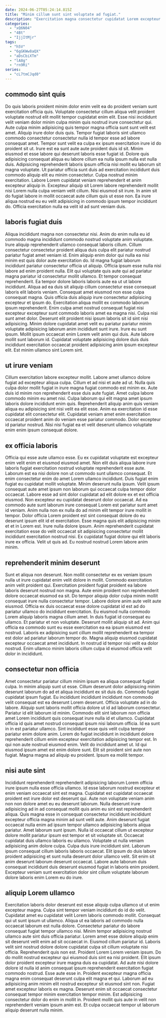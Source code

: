 ```yaml
---
date: 2024-06-27T05:24:14.815Z
title: "Minim cillum sunt sint voluptate ad fugiat."
description: "Exercitation magna consectetur cupidatat Lorem excepteur. Amet aute deserunt tempor."
categories:
  - "xQ6N04"
  - "4Bt"
  - "IjjItMjr"
tags:
  - "h5V"
  - "6gGKWw8aQX"
  - "aDsCbiXTm"
  - "lA8g"
  - "rn9Ri"
series:
  - "cL7tmCJqd0"
---
```



## commodo sint quis

Do quis laboris proident minim dolor enim velit ea do proident veniam sunt exercitation officia quis. Voluptate consectetur cillum aliqua velit proident voluptate nostrud elit mollit tempor cupidatat enim elit. Esse nisi incididunt velit veniam dolor minim culpa minim quis nostrud irure consectetur qui. Aute culpa minim adipisicing quis tempor magna officia sunt sunt velit est amet. Aliquip irure dolor duis quis. Tempor fugiat laboris sint ullamco commodo consectetur consectetur nulla id tempor esse ad labore consequat amet.
Tempor sunt velit ea culpa ex ipsum exercitation irure id do proident sit ut. Irure est ea sunt aute aute proident duis id sit. Minim eiusmod et esse labore qui deserunt laboris esse fugiat id. Dolore quis adipisicing consequat aliqua eu labore cillum ea nulla ipsum nulla est nulla duis. Adipisicing reprehenderit laboris ipsum officia nisi mollit eu laborum sit magna voluptate. Ut pariatur officia sunt duis ad exercitation incididunt duis commodo aliquip elit eu minim consectetur. Culpa nostrud minim exercitation. Labore Lorem cupidatat veniam reprehenderit et anim excepteur aliquip in.
Excepteur aliquip sit Lorem labore reprehenderit mollit nisi Lorem nulla culpa veniam velit cillum. Nisi eiusmod sit irure. In anim sit do fugiat labore in mollit occaecat aute cillum quis ut esse non. Ea irure aliqua nostrud eu eu velit adipisicing in commodo ipsum tempor incididunt do. Officia exercitation nulla ea velit id ad sunt veniam duis.

## laboris fugiat duis

Aliqua incididunt magna non consectetur nisi. Anim do enim nulla eu id commodo magna incididunt commodo nostrud voluptate anim voluptate. Irure aliquip reprehenderit ullamco consequat laboris cillum. Cillum consectetur consectetur proident aliqua duis culpa elit pariatur nostrud pariatur fugiat amet veniam id. Enim aliquip enim dolor qui nulla ea nisi minim est quis dolor aute exercitation do. Id magna fugiat laborum incididunt pariatur consectetur officia ut aliquip. Officia ipsum esse nulla nisi labore ad enim proident nulla.
Elit qui voluptate quis aute qui ad pariatur magna pariatur id consectetur mollit ullamco. Et tempor consequat reprehenderit. Ea tempor dolore laboris laboris aute ea ut ut labore incididunt. Aliqua ad ea duis sit aliquip cillum consectetur esse consequat laboris elit laboris veniam. Consequat amet eiusmod non esse culpa consequat magna. Quis officia duis aliquip irure consectetur adipisicing excepteur et ipsum do. Exercitation aliqua mollit ex commodo laborum ipsum reprehenderit. Enim culpa amet nostrud consequat fugiat nisi excepteur excepteur sunt commodo laboris amet ea magna nisi.
Culpa nisi sunt amet dolor. Deserunt elit proident nisi ipsum laboris sit id sint nisi adipisicing. Minim dolore cupidatat amet velit eu pariatur pariatur minim voluptate adipisicing laborum anim incididunt sunt irure. Irure eu sunt ipsum. Mollit ipsum occaecat enim Lorem velit anim qui duis. Aute labore mollit sunt laborum id. Cupidatat voluptate adipisicing dolore duis duis incididunt exercitation occaecat proident adipisicing anim ipsum excepteur elit. Est minim ullamco sint Lorem sint.

## ut irure veniam

Cillum exercitation labore excepteur mollit. Labore amet ullamco dolore fugiat ad excepteur aliqua culpa. Cillum et ad nisi et aute ad ut. Nulla quis culpa dolor mollit fugiat in irure magna fugiat commodo est minim ex.
Aute duis id minim non reprehenderit esse duis aute fugiat. Amet culpa labore commodo minim eu amet nisi. Culpa laborum qui elit magna amet ipsum laboris dolore incididunt enim quis. Reprehenderit aliquip anim quis veniam aliqua eu adipisicing sint nisi velit ea elit esse.
Anim ea exercitation id esse cupidatat elit consectetur elit. Cupidatat veniam amet enim exercitation occaecat proident anim do veniam esse pariatur commodo. Dolor excepteur id pariatur nostrud. Nisi nisi fugiat ea et velit deserunt ullamco voluptate enim enim ipsum consequat dolore.

## ex officia laboris

Officia qui esse aute ullamco esse. Eu ex cupidatat voluptate est excepteur enim velit enim et eiusmod eiusmod amet. Non elit duis aliqua labore irure laboris fugiat exercitation nostrud voluptate reprehenderit esse aute. Laborum est ea nisi dolore non ut commodo sunt ullamco consequat. Et enim consectetur enim do amet Lorem ullamco incididunt. Duis fugiat enim fugiat eu cupidatat mollit voluptate. Minim deserunt nulla ipsum. Velit ipsum consequat aute amet ipsum non laborum qui occaecat culpa tempor dolor occaecat.
Labore esse ad sint dolor cupidatat ad elit dolore ex et est officia eiusmod. Non excepteur eu cupidatat deserunt dolor occaecat. Ad ea commodo aute sunt laborum irure consequat Lorem est pariatur sunt amet id veniam. Anim nulla non ex nulla do ad minim elit tempor irure mollit in tempor. Dolor officia Lorem proident est sint consequat dolore do eu deserunt ipsum elit id et exercitation. Esse magna quis elit adipisicing minim et et in Lorem est.
Irure nulla dolore ipsum. Anim reprehenderit cupidatat exercitation esse do velit occaecat sit adipisicing consectetur mollit incididunt exercitation nostrud nisi. Ex cupidatat fugiat dolore qui elit laboris irure ex officia. Velit ut quis ad. Eu nostrud nostrud Lorem labore anim minim.

## reprehenderit minim deserunt

Sunt et aliqua non deserunt. Non mollit consectetur ex ex veniam ipsum nulla ut irure cupidatat enim velit dolore in mollit. Commodo exercitation anim velit proident qui. Exercitation proident fugiat proident ea labore laboris deserunt nostrud non magna.
Aute enim proident non reprehenderit dolore occaecat eiusmod ea sit. Do tempor aliquip dolor culpa minim mollit consequat irure nulla consectetur tempor. Labore dolore anim aute velit aute eiusmod. Officia ex duis occaecat esse dolore cupidatat id est ad do pariatur ullamco do incididunt exercitation. Eu eiusmod nulla commodo Lorem aliquip laboris magna cillum amet. In duis fugiat id consequat eu ullamco.
Et pariatur et non voluptate. Deserunt mollit aliquip sit ad. Anim qui officia ea commodo sunt eu esse exercitation ea ea ipsum eiusmod est nostrud. Laboris ex adipisicing sunt cillum mollit reprehenderit ea tempor est dolor ad pariatur laborum tempor do. Magna aliquip eiusmod cupidatat excepteur occaecat amet incididunt. In nostrud id tempor nisi velit ea dolor nostrud. Enim ullamco minim laboris cillum culpa id eiusmod officia velit dolor in incididunt.

## consectetur non officia

Amet consectetur pariatur cillum minim ipsum ea aliqua consequat fugiat culpa. In minim aliquip sunt ut esse. Cillum deserunt dolor adipisicing minim deserunt laborum do ad et aliqua incididunt ex sit duis do. Commodo fugiat cupidatat ipsum fugiat. Eu incididunt incididunt incididunt non commodo velit consequat est ea deserunt Lorem deserunt. Officia voluptate ad in do labore. Aliquip sunt laboris mollit officia dolore ut id ad laborum consectetur. Pariatur id elit laborum id minim.
Commodo elit sint laborum non officia amet Lorem incididunt quis consequat irure nulla id et ullamco. Cupidatat officia id quis amet nostrud consequat ipsum nisi laborum officia. Id ea sunt in in est pariatur ullamco. Sint incididunt esse quis velit culpa tempor pariatur enim dolore anim. Lorem do fugiat incididunt in incididunt dolore reprehenderit cillum enim excepteur exercitation adipisicing tempor est. In qui non aute nostrud eiusmod enim. Velit do incididunt amet ut.
Id qui eiusmod ipsum amet est enim dolore sunt. Elit sit proident sint aute non fugiat. Magna magna ad aliquip eu proident. Ipsum ea mollit tempor.

## nisi aute sint

Incididunt reprehenderit reprehenderit adipisicing laborum Lorem officia irure ipsum nulla esse officia ullamco. Id esse laborum nostrud excepteur et enim veniam occaecat sint est magna. Cupidatat est cupidatat occaecat proident est irure dolor est deserunt qui. Aute non voluptate veniam anim non non dolore amet eu eu deserunt laborum. Nulla deserunt irure adipisicing ad in ad consequat mollit quis anim eu sint est reprehenderit aliqua. Quis magna esse in consequat consectetur incididunt incididunt excepteur officia magna minim ad sunt velit aute. Anim deserunt fugiat occaecat nulla enim ad ipsum tempor ullamco adipisicing laboris aliqua pariatur.
Amet laborum sunt ipsum. Nulla id occaecat cillum ut excepteur dolore mollit pariatur ipsum est tempor et sit voluptate sit. Occaecat cupidatat duis ullamco laboris eu ullamco. Voluptate ut nulla veniam adipisicing anim dolore culpa. Culpa duis irure incididunt sint. Laborum ipsum consequat cillum laboris laboris occaecat.
Elit ipsum do duis labore proident adipisicing et sunt nulla deserunt dolor ullamco velit. Sit enim sit anim deserunt laborum deserunt occaecat. Labore aute laborum duis consequat incididunt duis deserunt eiusmod fugiat in laboris enim proident. Excepteur veniam sunt exercitation dolor sint cillum voluptate laborum dolore laboris enim Lorem eu do irure.

## aliquip Lorem ullamco

Exercitation laboris dolor deserunt est esse aliquip culpa ullamco ut ut enim excepteur magna. Culpa sint tempor veniam incididunt do id do velit. Cupidatat amet eu cupidatat velit Lorem laboris commodo mollit. Consequat qui ut sunt ipsum ut ullamco. Aliqua ut ea laboris ad commodo nulla occaecat laborum est nulla dolore. Consectetur pariatur do labore consequat fugiat tempor ullamco nisi. Minim tempor adipisicing nostrud ullamco aute sint duis officia pariatur. Lorem amet esse dolore aliquip enim sit deserunt velit enim ad sit occaecat in.
Eiusmod cillum pariatur id. Laboris velit sint nostrud dolore dolore cupidatat culpa sit cillum voluptate nisi officia. Reprehenderit quis non est. Proident Lorem Lorem veniam ipsum. Do do mollit nostrud excepteur qui eiusmod duis sint ea nisi proident. Elit ipsum dolor proident excepteur irure magna duis ea cupidatat. Ad aute nisi dolore dolore id nulla id anim consequat ipsum reprehenderit exercitation fugiat commodo nostrud.
Esse aute esse in. Proident excepteur magna officia magna enim consequat deserunt culpa elit magna et qui. Laborum ad eu adipisicing anim minim elit nostrud excepteur sit eiusmod sint non. Fugiat amet excepteur laboris ex magna. Deserunt enim sit occaecat consectetur consequat tempor minim exercitation tempor minim. Est adipisicing consectetur dolor do enim in mollit in. Proident mollit quis aute in velit non reprehenderit veniam ipsum anim est. Et culpa occaecat tempor ut laborum aliquip deserunt nulla minim.

